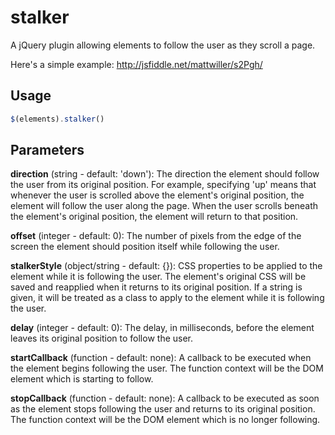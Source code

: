 stalker
=======

A jQuery plugin allowing elements to follow the user as they scroll a page.

Here's a simple example: http://jsfiddle.net/mattwiller/s2Pgh/

Usage
-----

```js
$(elements).stalker()
```

Parameters
-----

**direction** (string - default: 'down'):
The direction the element should follow the user from its original position.  For example, specifying 'up' means that whenever the user is scrolled above the element's original position, the element will follow the user along the page.  When the user scrolls beneath the element's original position, the element will return to that position.

**offset** (integer - default: 0):
The number of pixels from the edge of the screen the element should position itself while following the user.

**stalkerStyle** (object/string - default: {}):
CSS properties to be applied to the element while it is following the user.  The element's original CSS will be saved and reapplied when it returns to its original position. If a string is given, it will be treated as a class to apply to the element while it is following the user.

**delay** (integer - default: 0):
The delay, in milliseconds, before the element leaves its original position to follow the user.

**startCallback** (function - default: none):
A callback to be executed when the element begins following the user.  The function context will be the DOM element which is starting to follow.

**stopCallback** (function - default: none):
A callback to be executed as soon as the element stops following the user and returns to its original position.  The function context will be the DOM element which is no longer following.

